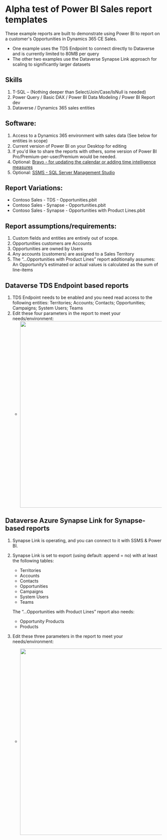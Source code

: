 # Alpha test of Power BI Sales report templates
These example reports are built to demonstrate using Power BI to report on a customer's Opportunities in Dynamics 365 CE Sales. 
- One example uses the TDS Endpoint to connect directly to Dataverse and is currently limited to 80MB per query
- The other two examples use the Dataverse Synapse Link approach for scaling to significantly larger datasets

## Skills

1.	T-SQL – (Nothing deeper than Select/Join/Case/IsNull is needed)
2.	Power Query / Basic DAX / Power BI Data Modeling / Power BI Report dev
3.  Dataverse / Dynamics 365 sales entities

## Software:

1.	Access to a Dynamics 365 environment with sales data (See below for entities in scope)
2.	Current version of Power BI on your Desktop for editing
3.  If you'd like to share the reports with others, some version of Power BI Pro/Premium-per-user/Premium would be needed.
4.	Optional: [Bravo - for updating the calendar or adding time intelligence measures](https://bravo.bi/)
5.	Optional: [SSMS - SQL Server Management Studio](https://learn.microsoft.com/en-us/sql/ssms/download-sql-server-management-studio-ssms-19?view=sql-server-ver16)

## Report Variations:

- Contoso Sales - TDS - Opportunities.pbit
- Contoso Sales - Synapse - Opportunities.pbit
- Contoso Sales - Synapse - Opportunities with Product Lines.pbit

## Report assumptions/requirements:

1.	Custom fields and entities are entirely out of scope.
2.	Opportunities customers are Accounts
3.	Opportunities are owned by Users
4.	Any accounts (customers) are assigned to a Sales Territory
5.	The “…Opportunities with Product Lines” report additionally assumes: An Opportunity’s estimated or actual values is calculated as the sum of line-items

## Dataverse TDS Endpoint based reports

1.	TDS Endpoint needs to be enabled and you need read access to the following entities: Territories; Accounts; Contacts; Opportunities; Campaigns; System Users; Teams
2.	Edit these four parameters in the report to meet your needs/environment:
    - <img src="https://user-images.githubusercontent.com/6276300/199805803-2dccf5f2-85c9-463b-bb40-faf347958d80.png" width=600 align=center>


## Dataverse Azure Synapse Link for Synapse-based reports

1.	Synapse Link is operating, and you can connect to it with SSMS & Power BI. 
2.	Synapse Link is set to export (using default: append = no) with at least the following tables:
    -	Territories
    -	Accounts
    -	Contacts
    -	Opportunities
    -	Campaigns
    -	System Users
    -	Teams	

    The “…Opportunities with Product Lines” report also needs:
    -	Opportunity Products
    -	Products
3.	Edit these three parameters in the report to meet your needs/environment:
    - <img src="https://user-images.githubusercontent.com/6276300/199808416-2ddf48be-67b5-49f3-889b-0214cd4d4b72.png" width=600 align=center>

